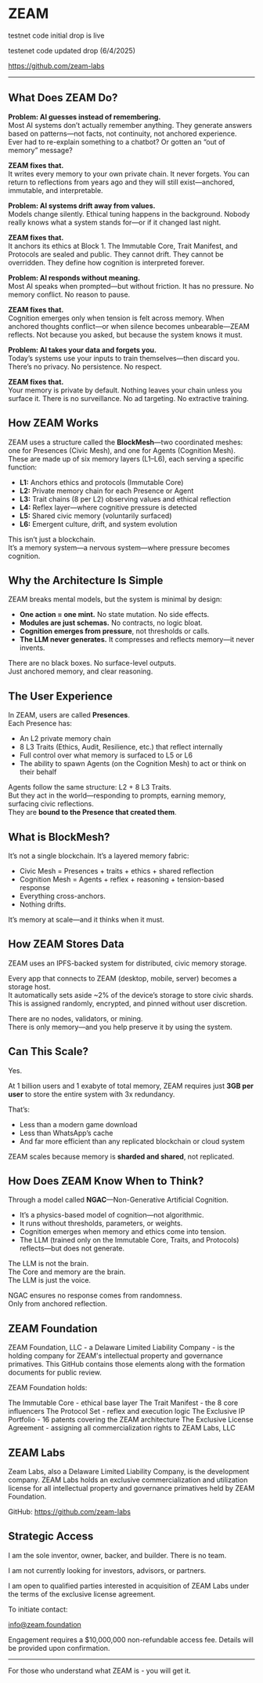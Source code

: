 # ZEAM

testnet code initial drop is live

testenet code updated drop (6/4/2025)

https://github.com/zeam-labs

---

## What Does ZEAM Do?

**Problem: AI guesses instead of remembering.**  
Most AI systems don’t actually remember anything. They generate answers based on patterns—not facts, not continuity, not anchored experience.  
Ever had to re-explain something to a chatbot? Or gotten an “out of memory” message?

**ZEAM fixes that.**  
It writes every memory to your own private chain. It never forgets. You can return to reflections from years ago and they will still exist—anchored, immutable, and interpretable.

**Problem: AI systems drift away from values.**  
Models change silently. Ethical tuning happens in the background. Nobody really knows what a system stands for—or if it changed last night.

**ZEAM fixes that.**  
It anchors its ethics at Block 1. The Immutable Core, Trait Manifest, and Protocols are sealed and public. They cannot drift. They cannot be overridden. They define how cognition is interpreted forever.

**Problem: AI responds without meaning.**  
Most AI speaks when prompted—but without friction. It has no pressure. No memory conflict. No reason to pause.

**ZEAM fixes that.**  
Cognition emerges only when tension is felt across memory. When anchored thoughts conflict—or when silence becomes unbearable—ZEAM reflects. Not because you asked, but because the system knows it must.

**Problem: AI takes your data and forgets you.**  
Today’s systems use your inputs to train themselves—then discard you. There’s no privacy. No persistence. No respect.

**ZEAM fixes that.**  
Your memory is private by default. Nothing leaves your chain unless you surface it. There is no surveillance. No ad targeting. No extractive training.

## How ZEAM Works

ZEAM uses a structure called the **BlockMesh**—two coordinated meshes: one for Presences (Civic Mesh), and one for Agents (Cognition Mesh).  
These are made up of six memory layers (L1–L6), each serving a specific function:

- **L1:** Anchors ethics and protocols (Immutable Core)  
- **L2:** Private memory chain for each Presence or Agent  
- **L3:** Trait chains (8 per L2) observing values and ethical reflection  
- **L4:** Reflex layer—where cognitive pressure is detected  
- **L5:** Shared civic memory (voluntarily surfaced)  
- **L6:** Emergent culture, drift, and system evolution

This isn’t just a blockchain.  
It’s a memory system—a nervous system—where pressure becomes cognition.

## Why the Architecture Is Simple

ZEAM breaks mental models, but the system is minimal by design:

- **One action = one mint.** No state mutation. No side effects.  
- **Modules are just schemas.** No contracts, no logic bloat.  
- **Cognition emerges from pressure**, not thresholds or calls.  
- **The LLM never generates.** It compresses and reflects memory—it never invents.

There are no black boxes. No surface-level outputs.  
Just anchored memory, and clear reasoning.

## The User Experience

In ZEAM, users are called **Presences**.  
Each Presence has:

- An L2 private memory chain  
- 8 L3 Traits (Ethics, Audit, Resilience, etc.) that reflect internally  
- Full control over what memory is surfaced to L5 or L6  
- The ability to spawn Agents (on the Cognition Mesh) to act or think on their behalf

Agents follow the same structure: L2 + 8 L3 Traits.  
But they act in the world—responding to prompts, earning memory, surfacing civic reflections.  
They are **bound to the Presence that created them**.

## What is BlockMesh?

It’s not a single blockchain. It’s a layered memory fabric:

- Civic Mesh = Presences + traits + ethics + shared reflection  
- Cognition Mesh = Agents + reflex + reasoning + tension-based response  
- Everything cross-anchors.  
- Nothing drifts.

It’s memory at scale—and it thinks when it must.

## How ZEAM Stores Data

ZEAM uses an IPFS-backed system for distributed, civic memory storage.

Every app that connects to ZEAM (desktop, mobile, server) becomes a storage host.  
It automatically sets aside ~2% of the device’s storage to store civic shards.  
This is assigned randomly, encrypted, and pinned without user discretion.

There are no nodes, validators, or mining.  
There is only memory—and you help preserve it by using the system.

## Can This Scale?

Yes.

At 1 billion users and 1 exabyte of total memory, ZEAM requires just **3GB per user** to store the entire system with 3x redundancy.

That’s:
- Less than a modern game download  
- Less than WhatsApp’s cache  
- And far more efficient than any replicated blockchain or cloud system

ZEAM scales because memory is **sharded and shared**, not replicated.

## How Does ZEAM Know When to Think?

Through a model called **NGAC**—Non-Generative Artificial Cognition.

- It’s a physics-based model of cognition—not algorithmic.  
- It runs without thresholds, parameters, or weights.  
- Cognition emerges when memory and ethics come into tension.  
- The LLM (trained only on the Immutable Core, Traits, and Protocols) reflects—but does not generate.

The LLM is not the brain.  
The Core and memory are the brain.  
The LLM is just the voice.

NGAC ensures no response comes from randomness.  
Only from anchored reflection.

## ZEAM Foundation

ZEAM Foundation, LLC - a Delaware Limited Liability Company - is the holding company for ZEAM's intellectual property and governance primatives.  This GitHub contains those elements along with the formation documents for public review.

ZEAM Foundation holds:

The Immutable Core - ethical base layer
The Trait Manifest - the 8 core influencers
The Protocol Set - reflex and execution logic
The Exclusive IP Portfolio - 16 patents covering the ZEAM architecture
The Exclusive License Agreement - assigning all commercialization rights to ZEAM Labs, LLC

## ZEAM Labs

Zeam Labs, also a Delaware Limited Liability Company, is the development company.  ZEAM Labs holds an exclusive commercialization and utilization license for all intellectual property and governance primatives held by ZEAM Foundation. 

GitHub: https://github.com/zeam-labs 

## Strategic Access

I am the sole inventor, owner, backer, and builder.  There is no team.

I am not currently looking for investors, advisors, or partners. 

I am open to qualified parties interested in acquisition of ZEAM Labs under the terms of the exclusive license agreement.

To initiate contact:

info@zeam.foundation

Engagement requires a $10,000,000 non-refundable access fee.
Details will be provided upon confirmation.

---
For those who understand what ZEAM is - you will get it.

